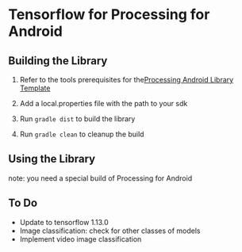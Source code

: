 # Tensorflow for Processing for Android

## Building the Library

1. Refer to the tools prerequisites for the[Processing Android Library Template](https://github.com/processing/processing-android-library-template)

2. Add a local.properties file with the path to your sdk

3. Run `gradle dist` to build the library

4. Run `gradle clean` to cleanup the build

## Using the Library

note: you need a special build of Processing for Android



## To Do

* Update to tensorflow 1.13.0
* Image classification: check for other classes of models
* Implement video image classification